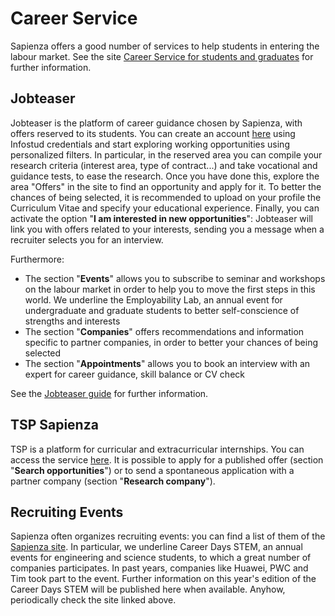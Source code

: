 # Career Service

Sapienza offers a good number of services to help students in entering the labour market. See the site [Career Service for students and graduates](https://www.uniroma1.it/en/pagina/career-service-students-and-graduates) for further information.

## Jobteaser

Jobteaser is the platform of career guidance chosen by Sapienza, with offers reserved to its students.
You can create an account [here](http://uniroma1.jobteaser.com/) using Infostud credentials
and start exploring working opportunities using personalized filters.
In particular,
in the reserved area you can compile your research criteria
(interest area, type of contract...) and take vocational and guidance tests,
to ease the research.
Once you have done this, explore the area "Offers" in the site to find an opportunity and apply for it.
To better the chances of being selected,
it is recommended to upload on your profile the Curriculum Vitae and specify your educational experience.
Finally, you can activate the option "**I am interested in new opportunities**":
Jobteaser will link you with offers related to your interests,
sending you a message when a recruiter selects you for an interview.

Furthermore:
- The section "**Events**" allows you to subscribe to seminar and workshops on the labour market in order to help you to move the first steps in this world. We underline the Employability Lab, an annual event for undergraduate and graduate students to better self-conscience of strengths and interests
- The section "**Companies**" offers recommendations and information specific to partner companies, in order to better your chances of being selected
- The section "**Appointments**" allows you to book an interview with an expert for career guidance, skill balance or CV check

See the [Jobteaser guide](https://www.uniroma1.it/sites/default/files/field_file_allegati/sapienza_guida_studenti.pdf) for further information.

## TSP Sapienza

TSP is a platform for curricular and extracurricular internships. You can access the service [here](https://uniroma1.tsp.esse3.cineca.it/pub/main-page). It is possible to apply for a published offer (section "**Search opportunities**") or to send a spontaneous application with a partner company (section "**Research company**"). 

## Recruiting Events

Sapienza often organizes recruiting events: you can find a list of them of the [Sapienza site](https://www.uniroma1.it/it/pagina/eventi-di-recruiting-e-placement).
In particular, we underline Career Days STEM, an annual events for engineering and science students, to which a great number of companies participates. In past years, companies like Huawei, PWC and Tim took part to the event. Further information on this year's edition of the Career Days STEM will be published here when available. Anyhow, periodically check the site linked above. 